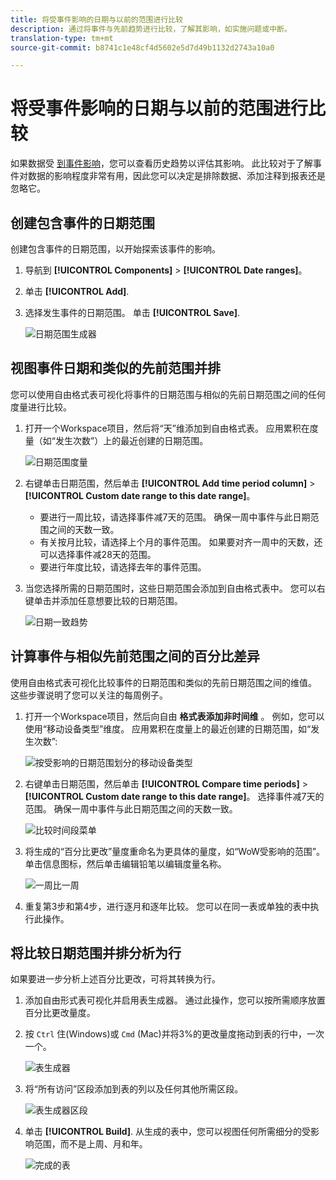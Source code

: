 ```yaml
---
title: 将受事件影响的日期与以前的范围进行比较
description: 通过将事件与先前趋势进行比较，了解其影响，如实施问题或中断。
translation-type: tm+mt
source-git-commit: b8741c1e48cf4d5602e5d7d49b1132d2743a10a0

---
```



# 将受事件影响的日期与以前的范围进行比较

如果数据受 [到事件影响](/help/technotes/event-impacted.md)，您可以查看历史趋势以评估其影响。 此比较对于了解事件对数据的影响程度非常有用，因此您可以决定是排除数据、添加注释到报表还是忽略它。

## 创建包含事件的日期范围

创建包含事件的日期范围，以开始探索该事件的影响。

1. 导航到 **[!UICONTROL Components]** > **[!UICONTROL Date ranges]**。
2. 单击 **[!UICONTROL Add]**.
3. 选择发生事件的日期范围。 单击 **[!UICONTROL Save]**.

   ![日期范围生成器](assets/date_range_builder.png)

## 视图事件日期和类似的先前范围并排

您可以使用自由格式表可视化将事件的日期范围与相似的先前日期范围之间的任何度量进行比较。

1. 打开一个Workspace项目，然后将“天”维添加到自由格式表。 应用累积在度量（如“发生次数”）上的最近创建的日期范围。

   ![日期范围度量](assets/date_range_metric.png)

2. 右键单击日期范围，然后单击 **[!UICONTROL Add time period column]** > **[!UICONTROL Custom date range to this date range]**。
   * 要进行一周比较，请选择事件减7天的范围。 确保一周中事件与此日期范围之间的天数一致。
   * 有关按月比较，请选择上个月的事件范围。 如果要对齐一周中的天数，还可以选择事件减28天的范围。
   * 要进行年度比较，请选择去年的事件范围。
3. 当您选择所需的日期范围时，这些日期范围会添加到自由格式表中。 您可以右键单击并添加任意想要比较的日期范围。

   ![日期一致趋势](assets/date_aligned_trends.png)

## 计算事件与相似先前范围之间的百分比差异

使用自由格式表可视化比较事件的日期范围和类似的先前日期范围之间的维值。 这些步骤说明了您可以关注的每周例子。

1. 打开一个Workspace项目，然后向自由 **格式表添加非时间维** 。 例如，您可以使用“移动设备类型”维度。 应用累积在度量上的最近创建的日期范围，如“发生次数”:

   ![按受影响的日期范围划分的移动设备类型](assets/mobile_device_type.png)

2. 右键单击日期范围，然后单击 **[!UICONTROL Compare time periods]** > **[!UICONTROL Custom date range to this date range]**。 选择事件减7天的范围。 确保一周中事件与此日期范围之间的天数一致。

   ![比较时间段菜单](assets/compare_time_custom.png)

3. 将生成的“百分比更改”量度重命名为更具体的量度，如“WoW受影响的范围”。 单击信息图标，然后单击编辑铅笔以编辑度量名称。

   ![一周比一周](assets/wow_affected_range.png)

4. 重复第3步和第4步，进行逐月和逐年比较。 您可以在同一表或单独的表中执行此操作。

## 将比较日期范围并排分析为行

如果要进一步分析上述百分比更改，可将其转换为行。

1. 添加自由形式表可视化并启用表生成器。 通过此操作，您可以按所需顺序放置百分比更改量度。
2. 按 `Ctrl` 住(Windows)或 `Cmd` (Mac)并将3%的更改量度拖动到表的行中，一次一个。

   ![表生成器](assets/table_builder.png)

3. 将“所有访问”区段添加到表的列以及任何其他所需区段。

   ![表生成器区段](assets/table_builder_segments.png)

4. 单击 **[!UICONTROL Build]**. 从生成的表中，您可以视图任何所需细分的受影响范围，而不是上周、月和年。

   ![完成的表](assets/table_builder_finished.png)
